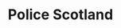 ---
schema: default
title: Police Scotland
description: an agency of the Scottish Government
logo: ''
type:
- Other agency
portal_url: ''
org_url: https://www.scotland.police.uk/
twitter_handle: policescotland
wikidata_qid: Q7209499
wdtk_id: police_scotland
---